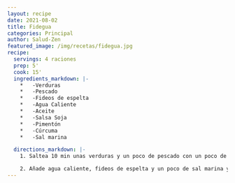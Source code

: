 ```yaml
---
layout: recipe
date: 2021-08-02
title: Fidegua
categories: Principal
author: Salud-Zen
featured_image: /img/recetas/fidegua.jpg
recipe:
  servings: 4 raciones
  prep: 5'
  cook: 15'
  ingredients_markdown: |-
    *	-Verduras
    *	-Pescado
    *	-Fideos de espelta
    *	-Agua Caliente
    *	-Aceite
    *	-Salsa Soja
    *	-Pimentón
    *	-Cúrcuma
    *	-Sal marina

  directions_markdown: |-
    1. Saltea 10 min unas verduras y un poco de pescado con un poco de aceite, salsa de soja, pimentón y cúrcuma (elige las verduras y el pescado que quieras)

    2. Añade agua caliente, fideos de espelta y un poco de sal marina y ponlo a hervir todo junto 5 min. Déjalo tapado reposando unos minutos y... VOILÁ!!! Te quedará como la foto del plato.
---
```

